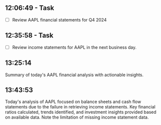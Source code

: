 
## 12:06:49 - Task
- [ ] Review AAPL financial statements for Q4 2024

## 12:35:58 - Task
- [ ] Review income statements for AAPL in the next business day.

## 13:25:14
Summary of today's AAPL financial analysis with actionable insights.

## 13:43:53
Today's analysis of AAPL focused on balance sheets and cash flow statements due to the failure in retrieving income statements. Key financial ratios calculated, trends identified, and investment insights provided based on available data. Note the limitation of missing income statement data.
